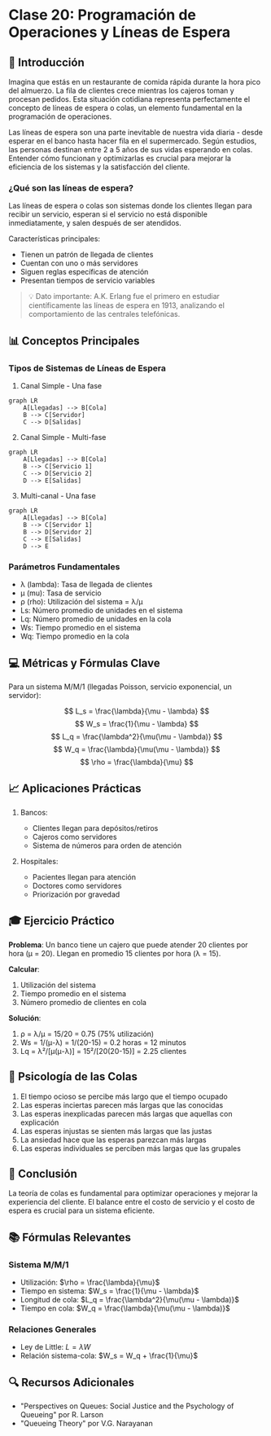 # Clase 20: Programación de Operaciones y Líneas de Espera

## 🎯 Introducción

Imagina que estás en un restaurante de comida rápida durante la hora pico del almuerzo. La fila de clientes crece mientras los cajeros toman y procesan pedidos. Esta situación cotidiana representa perfectamente el concepto de líneas de espera o colas, un elemento fundamental en la programación de operaciones.

Las líneas de espera son una parte inevitable de nuestra vida diaria - desde esperar en el banco hasta hacer fila en el supermercado. Según estudios, las personas destinan entre 2 a 5 años de sus vidas esperando en colas. Entender cómo funcionan y optimizarlas es crucial para mejorar la eficiencia de los sistemas y la satisfacción del cliente.

### ¿Qué son las líneas de espera?

Las líneas de espera o colas son sistemas donde los clientes llegan para recibir un servicio, esperan si el servicio no está disponible inmediatamente, y salen después de ser atendidos.

Características principales:

- Tienen un patrón de llegada de clientes
- Cuentan con uno o más servidores
- Siguen reglas específicas de atención
- Presentan tiempos de servicio variables

> 💡 Dato importante: A.K. Erlang fue el primero en estudiar científicamente las líneas de espera en 1913, analizando el comportamiento de las centrales telefónicas.

## 📊 Conceptos Principales

### Tipos de Sistemas de Líneas de Espera

1. Canal Simple - Una fase

```mermaid
graph LR
    A[Llegadas] --> B[Cola]
    B --> C[Servidor]
    C --> D[Salidas]
```

2. Canal Simple - Multi-fase

```mermaid
graph LR
    A[Llegadas] --> B[Cola]
    B --> C[Servicio 1]
    C --> D[Servicio 2]
    D --> E[Salidas]
```

3. Multi-canal - Una fase

```mermaid
graph LR
    A[Llegadas] --> B[Cola]
    B --> C[Servidor 1]
    B --> D[Servidor 2]
    C --> E[Salidas]
    D --> E
```

### Parámetros Fundamentales

- λ (lambda): Tasa de llegada de clientes
- μ (mu): Tasa de servicio
- ρ (rho): Utilización del sistema = λ/μ
- Ls: Número promedio de unidades en el sistema
- Lq: Número promedio de unidades en la cola
- Ws: Tiempo promedio en el sistema
- Wq: Tiempo promedio en la cola

## 💻 Métricas y Fórmulas Clave

Para un sistema M/M/1 (llegadas Poisson, servicio exponencial, un servidor):

$$ L_s = \frac{\lambda}{\mu - \lambda} $$
$$ W_s = \frac{1}{\mu - \lambda} $$
$$ L_q = \frac{\lambda^2}{\mu(\mu - \lambda)} $$
$$ W_q = \frac{\lambda}{\mu(\mu - \lambda)} $$
$$ \rho = \frac{\lambda}{\mu} $$

## 📈 Aplicaciones Prácticas

1. Bancos:

   - Clientes llegan para depósitos/retiros
   - Cajeros como servidores
   - Sistema de números para orden de atención

2. Hospitales:
   - Pacientes llegan para atención
   - Doctores como servidores
   - Priorización por gravedad

## 🎓 Ejercicio Práctico

**Problema**: Un banco tiene un cajero que puede atender 20 clientes por hora (μ = 20). Llegan en promedio 15 clientes por hora (λ = 15).

**Calcular**:

1. Utilización del sistema
2. Tiempo promedio en el sistema
3. Número promedio de clientes en cola

**Solución**:

1. ρ = λ/μ = 15/20 = 0.75 (75% utilización)
2. Ws = 1/(μ-λ) = 1/(20-15) = 0.2 horas = 12 minutos
3. Lq = λ²/[μ(μ-λ)] = 15²/[20(20-15)] = 2.25 clientes

## 🔑 Psicología de las Colas

1. El tiempo ocioso se percibe más largo que el tiempo ocupado
2. Las esperas inciertas parecen más largas que las conocidas
3. Las esperas inexplicadas parecen más largas que aquellas con explicación
4. Las esperas injustas se sienten más largas que las justas
5. La ansiedad hace que las esperas parezcan más largas
6. Las esperas individuales se perciben más largas que las grupales

## 📝 Conclusión

La teoría de colas es fundamental para optimizar operaciones y mejorar la experiencia del cliente. El balance entre el costo de servicio y el costo de espera es crucial para un sistema eficiente.

## 📚 Fórmulas Relevantes

### Sistema M/M/1

- Utilización: $\rho = \frac{\lambda}{\mu}$
- Tiempo en sistema: $W_s = \frac{1}{\mu - \lambda}$
- Longitud de cola: $L_q = \frac{\lambda^2}{\mu(\mu - \lambda)}$
- Tiempo en cola: $W_q = \frac{\lambda}{\mu(\mu - \lambda)}$

### Relaciones Generales

- Ley de Little: $L = \lambda W$
- Relación sistema-cola: $W_s = W_q + \frac{1}{\mu}$

## 🔍 Recursos Adicionales

- "Perspectives on Queues: Social Justice and the Psychology of Queueing" por R. Larson
- "Queueing Theory" por V.G. Narayanan
